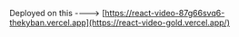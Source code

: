 Deployed on this ----> [https://react-video-87g66svq6-thekyban.vercel.app](https://react-video-gold.vercel.app/)
